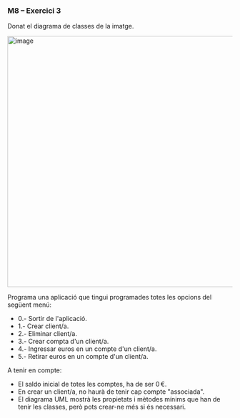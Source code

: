 ### M8 – Exercici 3
Donat el diagrama de classes de la imatge.


<img width="563" alt="image" src="https://user-images.githubusercontent.com/123636378/225598364-c0393168-62e7-442a-aa41-e7cd1bc97bc0.png">  

Programa una aplicació que tingui programades totes les opcions del següent menú:
- 0.- Sortir de l'aplicació.
- 1.- Crear client/a.
- 2.- Eliminar client/a.
- 3.- Crear compta d'un client/a.
- 4.- Ingressar euros en un compte d'un client/a.
- 5.- Retirar euros en un compte d'un client/a.

A tenir en compte:
- El saldo inicial de totes les comptes, ha de ser 0 €.
- En crear un client/a, no haurà de tenir cap compte "associada".
- El diagrama UML mostrà les propietats i mètodes mínims que han de tenir les classes, però pots crear-ne més si és necessari.